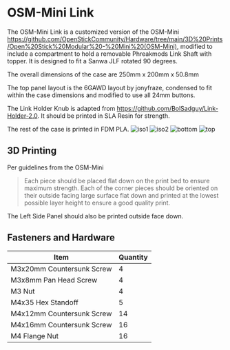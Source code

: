 # OSM-Mini Link
The OSM-Mini Link is a customized version of the OSM-Mini https://github.com/OpenStickCommunity/Hardware/tree/main/3D%20Prints/Open%20Stick%20Modular%20-%20Mini%20(OSM-Mini), modified to include a compartment to hold a removable Phreakmods Link Shaft with topper.
It is designed to fit a Sanwa JLF rotated 90 degrees.

The overall dimensions of the case are 250mm x 200mm x 50.8mm

The top panel layout is the 6GAWD layout by jonyfraze, condensed to fit within the case dimensions and modified to use all 24mm buttons.


The Link Holder Knub is adapted from https://github.com/BolSadguy/Link-Holder-2.0. It should be printed in SLA Resin for strength.


The rest of the case is printed in FDM PLA.
![iso1](https://github.com/user-attachments/assets/bad42aa0-6ed8-49de-9591-b7de43bdacca)
![iso2](https://github.com/user-attachments/assets/01430454-1de0-4dbe-b659-689fd81c8fc6)
![bottom](https://github.com/user-attachments/assets/45ea61e2-1269-4878-8ea0-0a7c28904065)
![top](https://github.com/user-attachments/assets/95d96ff6-3a3e-4acd-9539-5c857a3a7f9e)


## 3D Printing
Per guidelines from the OSM-Mini
>Each piece should be placed flat down on the print bed to ensure maximum strength.
>Each of the corner pieces should be oriented on their outside facing large surface flat down and printed at the lowest possible layer height to ensure a good quality print.

The Left Side Panel should also be printed outside face down.


## Fasteners and Hardware
| Item | Quantity |
| --- | --- |
| M3x20mm Countersunk Screw | 4 |
| M3x8mm Pan Head Screw | 4 |
| M3 Nut | 4 |
| M4x35 Hex Standoff | 5 |
| M4x12mm Countersunk Screw | 14 |
| M4x16mm Countersunk Screw | 16 |
| M4 Flange Nut | 16 |


